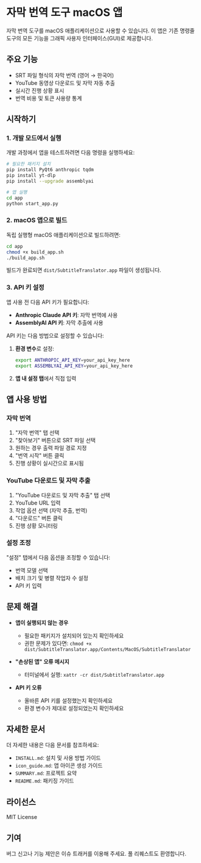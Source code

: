 # 자막 번역 도구 macOS 앱

자막 번역 도구를 macOS 애플리케이션으로 사용할 수 있습니다. 이 앱은 기존 명령줄 도구의 모든 기능을 그래픽 사용자 인터페이스(GUI)로 제공합니다.

## 주요 기능

- SRT 파일 형식의 자막 번역 (영어 → 한국어)
- YouTube 동영상 다운로드 및 자막 자동 추출
- 실시간 진행 상황 표시
- 번역 비용 및 토큰 사용량 통계

## 시작하기

### 1. 개발 모드에서 실행

개발 과정에서 앱을 테스트하려면 다음 명령을 실행하세요:

```bash
# 필요한 패키지 설치
pip install PyQt6 anthropic tqdm
pip install yt-dlp
pip install --upgrade assemblyai

# 앱 실행
cd app
python start_app.py
```

### 2. macOS 앱으로 빌드

독립 실행형 macOS 애플리케이션으로 빌드하려면:

```bash
cd app
chmod +x build_app.sh
./build_app.sh
```

빌드가 완료되면 `dist/SubtitleTranslator.app` 파일이 생성됩니다.

### 3. API 키 설정

앱 사용 전 다음 API 키가 필요합니다:

- **Anthropic Claude API 키**: 자막 번역에 사용
- **AssemblyAI API 키**: 자막 추출에 사용

API 키는 다음 방법으로 설정할 수 있습니다:

1. **환경 변수**로 설정:
   ```bash
   export ANTHROPIC_API_KEY=your_api_key_here
   export ASSEMBLYAI_API_KEY=your_api_key_here
   ```

2. **앱 내 설정 탭**에서 직접 입력

## 앱 사용 방법

### 자막 번역

1. "자막 번역" 탭 선택
2. "찾아보기" 버튼으로 SRT 파일 선택
3. 원하는 경우 출력 파일 경로 지정
4. "번역 시작" 버튼 클릭
5. 진행 상황이 실시간으로 표시됨

### YouTube 다운로드 및 자막 추출

1. "YouTube 다운로드 및 자막 추출" 탭 선택
2. YouTube URL 입력
3. 작업 옵션 선택 (자막 추출, 번역)
4. "다운로드" 버튼 클릭
5. 진행 상황 모니터링

### 설정 조정

"설정" 탭에서 다음 옵션을 조정할 수 있습니다:

- 번역 모델 선택
- 배치 크기 및 병렬 작업자 수 설정
- API 키 입력

## 문제 해결

- **앱이 실행되지 않는 경우**
  - 필요한 패키지가 설치되어 있는지 확인하세요
  - 권한 문제가 있다면: `chmod +x dist/SubtitleTranslator.app/Contents/MacOS/SubtitleTranslator`

- **"손상된 앱" 오류 메시지**
  - 터미널에서 실행: `xattr -cr dist/SubtitleTranslator.app`

- **API 키 오류**
  - 올바른 API 키를 설정했는지 확인하세요
  - 환경 변수가 제대로 설정되었는지 확인하세요

## 자세한 문서

더 자세한 내용은 다음 문서를 참조하세요:

- `INSTALL.md`: 설치 및 사용 방법 가이드
- `icon_guide.md`: 앱 아이콘 생성 가이드
- `SUMMARY.md`: 프로젝트 요약
- `README.md`: 패키징 가이드

## 라이선스

MIT License

## 기여

버그 신고나 기능 제안은 이슈 트래커를 이용해 주세요. 풀 리퀘스트도 환영합니다.